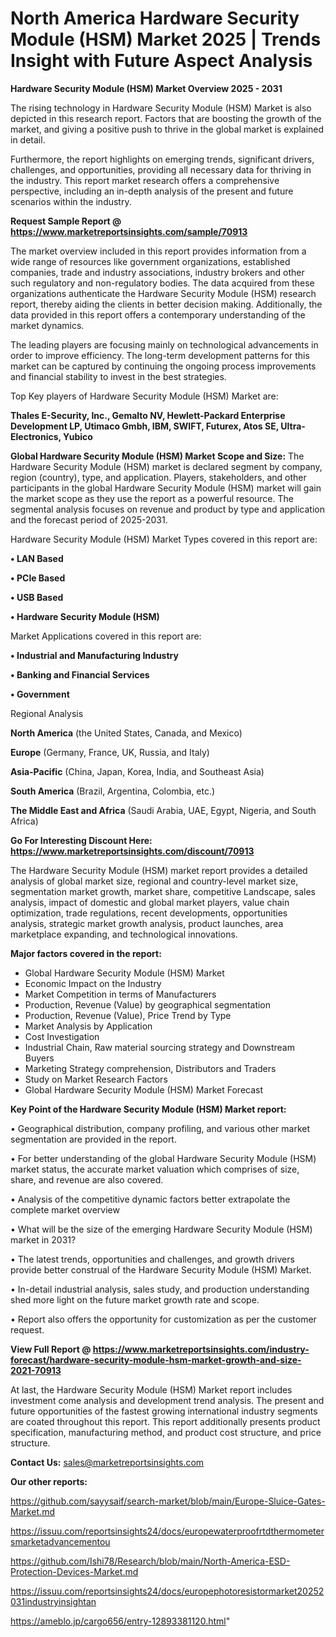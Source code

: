 # North America Hardware Security Module (HSM) Market 2025 | Trends Insight with Future Aspect Analysis

<Strong> Hardware Security Module (HSM) Market Overview 2025 - 2031</strong>

The rising technology in Hardware Security Module (HSM) Market is also depicted in this research report. Factors that are boosting the growth of the market, and giving a positive push to thrive in the global market is explained in detail.

Furthermore, the report highlights on emerging trends, significant drivers, challenges, and opportunities, providing all necessary data for thriving in the industry. This report market research offers a comprehensive perspective, including an in-depth analysis of the present and future scenarios within the industry.

<strong>Request Sample Report @ <a href=https://www.marketreportsinsights.com/sample/70913>https://www.marketreportsinsights.com/sample/70913</a></strong>

The market overview included in this report provides information from a wide range of resources like government organizations, established companies, trade and industry associations, industry brokers and other such regulatory and non-regulatory bodies. The data acquired from these organizations authenticate the Hardware Security Module (HSM) research report, thereby aiding the clients in better decision making. Additionally, the data provided in this report offers a contemporary understanding of the market dynamics.

The leading players are focusing mainly on technological advancements in order to improve efficiency. The long-term development patterns for this market can be captured by continuing the ongoing process improvements and financial stability to invest in the best strategies.

Top Key players of Hardware Security Module (HSM) Market are:

<strong>Thales E-Security, Inc., Gemalto NV, Hewlett-Packard Enterprise Development LP, Utimaco Gmbh, IBM, SWIFT, Futurex, Atos SE, Ultra-Electronics, Yubico</strong>

<strong><b>Global Hardware Security Module (HSM) Market Scope and Size:</b></strong>
The Hardware Security Module (HSM) market is declared segment by company, region (country), type, and application. Players, stakeholders, and other participants in the global Hardware Security Module (HSM) market will gain the market scope as they use the report as a powerful resource. The segmental analysis focuses on revenue and product by type and application and the forecast period of 2025-2031.

Hardware Security Module (HSM) Market Types covered in this report are:

<strong>• LAN Based

• PCle Based

• USB Based

• Hardware Security Module (HSM)</strong>

Market Applications covered in this report are:

<strong>• Industrial and Manufacturing Industry

• Banking and Financial Services

• Government</strong> 

Regional Analysis

<strong>North America</strong> (the United States, Canada, and Mexico)

<strong>Europe</strong> (Germany, France, UK, Russia, and Italy)

<strong>Asia-Pacific</strong> (China, Japan, Korea, India, and Southeast Asia)

<strong>South America</strong> (Brazil, Argentina, Colombia, etc.)

<strong>The Middle East and Africa</strong> (Saudi Arabia, UAE, Egypt, Nigeria, and South Africa)

<strong>Go For Interesting Discount Here: <a href=https://www.marketreportsinsights.com/discount/70913>https://www.marketreportsinsights.com/discount/70913</a></strong>

The Hardware Security Module (HSM) market report provides a detailed analysis of global market size, regional and country-level market size, segmentation market growth, market share, competitive Landscape, sales analysis, impact of domestic and global market players, value chain optimization, trade regulations, recent developments, opportunities analysis, strategic market growth analysis, product launches, area marketplace expanding, and technological innovations.

<strong><b>Major factors covered in the report:</b></strong>
<ul>
  <li>Global Hardware Security Module (HSM) Market </li>
  <li>Economic Impact on the Industry</li>
  <li>Market Competition in terms of Manufacturers</li>
  <li>Production, Revenue (Value) by geographical segmentation</li>
  <li>Production, Revenue (Value), Price Trend by Type</li>
  <li>Market Analysis by Application</li>
  <li>Cost Investigation</li>
  <li>Industrial Chain, Raw material sourcing strategy and Downstream Buyers</li>
  <li>Marketing Strategy comprehension, Distributors and Traders</li>
  <li>Study on Market Research Factors</li>
  <li>Global Hardware Security Module (HSM) Market Forecast</li>
</ul>

<strong><b>Key Point of the Hardware Security Module (HSM) Market report:</b></strong>

• Geographical distribution, company profiling, and various other market segmentation are provided in the report.

• For better understanding of the global Hardware Security Module (HSM) market status, the accurate market valuation which comprises of size, share, and revenue are also covered.

• Analysis of the competitive dynamic factors better extrapolate the complete market overview

• What will be the size of the emerging Hardware Security Module (HSM) market in 2031?

• The latest trends, opportunities and challenges, and growth drivers provide better construal of the Hardware Security Module (HSM) Market.

• In-detail industrial analysis, sales study, and production understanding shed more light on the future market growth rate and scope.

• Report also offers the opportunity for customization as per the customer request.

<strong><b>View Full Report @ <a href=https://www.marketreportsinsights.com/industry-forecast/hardware-security-module-hsm-market-growth-and-size-2021-70913>https://www.marketreportsinsights.com/industry-forecast/hardware-security-module-hsm-market-growth-and-size-2021-70913</a></b></strong>


At last, the Hardware Security Module (HSM) Market report includes investment come analysis and development trend analysis. The present and future opportunities of the fastest growing international industry segments are coated throughout this report. This report additionally presents product specification, manufacturing method, and product cost structure, and price structure.

<strong>Contact Us:</strong>
sales@marketreportsinsights.com

<strong>Our other reports:</strong>

<a href=https://github.com/sayysaif/search-market/blob/main/Europe-Sluice-Gates-Market.md>https://github.com/sayysaif/search-market/blob/main/Europe-Sluice-Gates-Market.md</a>

<a href=https://issuu.com/reportsinsights24/docs/europewaterproofrtdthermometersmarketadvancementou>https://issuu.com/reportsinsights24/docs/europewaterproofrtdthermometersmarketadvancementou</a>

<a href=https://github.com/Ishi78/Research/blob/main/North-America-ESD-Protection-Devices-Market.md>https://github.com/Ishi78/Research/blob/main/North-America-ESD-Protection-Devices-Market.md</a>

<a href=https://issuu.com/reportsinsights24/docs/europephotoresistormarket20252031industryinsightan>https://issuu.com/reportsinsights24/docs/europephotoresistormarket20252031industryinsightan</a>

<a href=https://ameblo.jp/cargo656/entry-12893381120.html>https://ameblo.jp/cargo656/entry-12893381120.html</a>"
